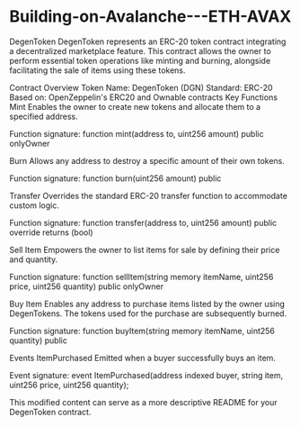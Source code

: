 # Building-on-Avalanche---ETH-AVAX

DegenToken
DegenToken represents an ERC-20 token contract integrating a decentralized marketplace feature. This contract allows the owner to perform essential token operations like minting and burning, alongside facilitating the sale of items using these tokens.

Contract Overview
Token Name: DegenToken (DGN)
Standard: ERC-20
Based on: OpenZeppelin's ERC20 and Ownable contracts
Key Functions
Mint
Enables the owner to create new tokens and allocate them to a specified address.

Function signature: function mint(address to, uint256 amount) public onlyOwner

Burn
Allows any address to destroy a specific amount of their own tokens.

Function signature: function burn(uint256 amount) public

Transfer
Overrides the standard ERC-20 transfer function to accommodate custom logic.

Function signature: function transfer(address to, uint256 amount) public override returns (bool)

Sell Item
Empowers the owner to list items for sale by defining their price and quantity.

Function signature: function sellItem(string memory itemName, uint256 price, uint256 quantity) public onlyOwner

Buy Item
Enables any address to purchase items listed by the owner using DegenTokens. The tokens used for the purchase are subsequently burned.

Function signature: function buyItem(string memory itemName, uint256 quantity) public

Events
ItemPurchased
Emitted when a buyer successfully buys an item.

Event signature: event ItemPurchased(address indexed buyer, string item, uint256 price, uint256 quantity);

This modified content can serve as a more descriptive README for your DegenToken contract.
